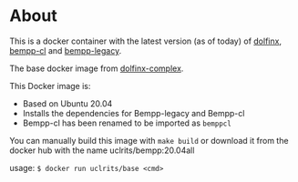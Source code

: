 About
=====

This is a docker container with the latest version (as of today) of
[dolfinx](https://github.com/FEniCS/dolfinx),
[bempp-cl](https://github.com/bempp/bempp-cl) and
[bempp-legacy](https://github.com/bempp/bempp-legacy).

The base docker image from
[dolfinx-complex](https://hub.docker.com/r/dolfinx/lab-complex).

This Docker image is:
* Based on Ubuntu 20.04
* Installs the dependencies for Bempp-legacy and Bempp-cl
* Bempp-cl has been renamed to be imported as `bemppcl`

You can manually build this image with `make build` or download it
from the docker hub with the name uclrits/bempp:20.04all

usage: `$ docker run uclrits/base <cmd>`

